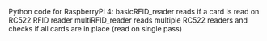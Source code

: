 Python code for RaspberryPi 4:
basicRFID_reader reads if a card is read on RC522 RFID reader
multiRFID_reader reads multiple RC522 readers and checks if all cards are in place (read on single pass)
